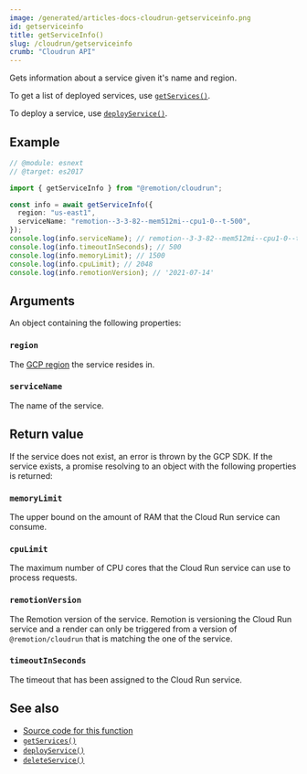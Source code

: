 ```yaml
---
image: /generated/articles-docs-cloudrun-getserviceinfo.png
id: getserviceinfo
title: getServiceInfo()
slug: /cloudrun/getserviceinfo
crumb: "Cloudrun API"
---
```


Gets information about a service given it's name and region.

To get a list of deployed services, use [`getServices()`](/docs/cloudrun/getservices).

To deploy a service, use [`deployService()`](/docs/lambda/deployservice).

## Example

```ts twoslash
// @module: esnext
// @target: es2017

import { getServiceInfo } from "@remotion/cloudrun";

const info = await getServiceInfo({
  region: "us-east1",
  serviceName: "remotion--3-3-82--mem512mi--cpu1-0--t-500",
});
console.log(info.serviceName); // remotion--3-3-82--mem512mi--cpu1-0--t-500
console.log(info.timeoutInSeconds); // 500
console.log(info.memoryLimit); // 1500
console.log(info.cpuLimit); // 2048
console.log(info.remotionVersion); // '2021-07-14'
```

## Arguments

An object containing the following properties:

### `region`

The [GCP region](/docs/cloudrun/region-selection) the service resides in.

### `serviceName`

The name of the service.

## Return value

If the service does not exist, an error is thrown by the GCP SDK.
If the service exists, a promise resolving to an object with the following properties is returned:

### `memoryLimit`

The upper bound on the amount of RAM that the Cloud Run service can consume.

### `cpuLimit`

The maximum number of CPU cores that the Cloud Run service can use to process requests.

### `remotionVersion`

The Remotion version of the service. Remotion is versioning the Cloud Run service and a render can only be triggered from a version of `@remotion/cloudrun` that is matching the one of the service.

### `timeoutInSeconds`

The timeout that has been assigned to the Cloud Run service.

## See also

- [Source code for this function](https://github.com/remotion-dev/remotion/blob/main/packages/cloudrun/src/api/get-service-info.ts)
- [`getServices()`](/docs/cloudrun/getservices)
- [`deployService()`](/docs/cloudrun/deployservice)
- [`deleteService()`](/docs/cloudrun/deleteservice)
